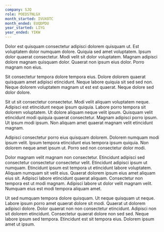 ```yaml
---
company: SJQ
role: POEDSTNLGX
month_started: IVUXOTC
month_ended: EUQDPDU
year_started: LIYG
year_ended: YIKW
---
```


Dolor est quisquam consectetur adipisci dolorem quisquam ut. Est voluptatem dolor numquam dolore. Quiquia sed amet voluptatem. Ipsum dolor quaerat consectetur. Modi velit sit dolor voluptatem. Magnam adipisci dolore magnam quisquam dolor. Quaerat non ipsum eius dolor. Porro magnam non eius.

Sit consectetur tempora dolore tempora eius. Dolore dolorem quaerat quisquam amet adipisci etincidunt. Neque labore quiquia sit sed sed non. Neque dolorem voluptatem magnam ut est est quaerat. Neque dolore sed dolor dolore.

Sit ut sit consectetur consectetur. Modi velit aliquam voluptatem neque. Adipisci est etincidunt neque ipsum quiquia. Labore porro tempora sit dolorem voluptatem. Ut dolore aliquam neque velit ipsum. Quisquam velit etincidunt modi quiquia quaerat consectetur. Magnam adipisci porro ipsum. Ut ipsum modi ipsum. Non aliquam amet quaerat magnam velit etincidunt magnam.

Adipisci consectetur porro eius quisquam dolorem. Dolorem numquam modi ipsum velit. Ipsum tempora etincidunt eius tempora ipsum quiquia. Non dolorem neque amet ipsum ut. Porro sed non consectetur dolor modi.

Dolor magnam velit magnam non consectetur. Etincidunt adipisci sed consectetur consectetur consectetur velit. Etincidunt adipisci ipsum ut numquam. Etincidunt ipsum est tempora ut etincidunt labore voluptatem. Aliquam numquam sit velit eius. Quaerat dolorem ipsum eius amet aliquam eius sit. Adipisci labore etincidunt quaerat aliquam. Consectetur non tempora est ut modi magnam. Adipisci labore ut dolor velit magnam velit. Numquam eius est modi tempora aliquam amet.

Ut sed numquam tempora dolore quisquam. Ut neque quisquam ut neque. Labore ipsum porro amet quaerat dolore sit modi. Quaerat ut dolorem adipisci dolore. Dolor quaerat non non consectetur etincidunt. Adipisci non sit dolorem etincidunt. Consectetur quaerat dolore non sed sed. Neque labore ipsum sed tempora. Etincidunt est sit tempora eius. Dolorem ipsum amet ut ipsum.
    